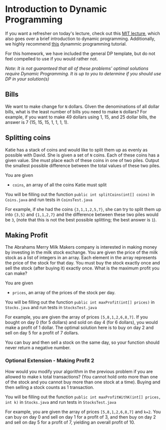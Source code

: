 # Introduction to Dynamic Programming

If you want a refresher on today's lecture, check out this [MIT lecture](https://www.youtube.com/watch?v=OQ5jsbhAv_M), which also goes over a brief introduction to dynamic programming. Additionally, we highly recommend [this](https://www.topcoder.com/community/data-science/data-science-tutorials/dynamic-programming-from-novice-to-advanced/) dynammic programming tutorial.

For this homework, we have included the general DP template, but do not feel compelled to use if you would rather not.

*Note: It is not guaranteed that all of these problems' optimal solutions require Dynamic Programming. It is up to you to determine if you should use DP in your solution(s)*

## Bills

We want to make change for `N` dollars. GIven the denominations of all dollar bills, what is the least number of bills you need to make `N` dollars? For example, if you want to make 49 dollars using 1, 15, and 25 dollar bills, the answer is 7 (15, 15, 15, 1, 1, 1, 1).

## Splitting coins

Katie has a stack of coins and would like to split them up as evenly as possible with David. She is given a set of `N` coins. Each of these coins has a given value. She must place each of these coins in one of two piles. Output the smallest possible difference between the total values of these two piles. 

You are given
* `coins`, an array of all the coins Katie must split

You will be filling out the function `public int splitCoins(int[] coins)` in `Coins.java` and run tests in `CoinsTest.java`

For example, if she had the coins `{3,1,1,2,5,7}`, she can try to split them up into `{3,5}` and `{1,1,2,7}` and the difference between these two piles would be `3`, (note that this is not the best possible splitting; the best answer is `1`).

## Making Profit

The Abrahams Merry Milk Makers company is interested in making money by investing in the milk stock exchange. You are given the price of the milk stock as a list of integers in an array. Each element in the array represents the price of the stock for that day. You must buy the stock exactly once and sell the stock (after buying it) exactly once. What is the maximum profit you can make?

You are given

* `prices`, an array of the prices of the stock per day.

You will be filling out the function `public int maxProfit(int[] prices)` in `Stocks.java` and run tests in `StocksTest.java`

For example, you are given the array of prices `[5,8,1,2,6,8,7]`. If you bought on day 0 (for 5 dollars) and sold on day 4 (for 6 dollars), you would make a profit of 1 dollar. The optimal solution here is to buy on day 2 and sell on day 5 for a profit of 7 dollars.

You can buy and then sell a stock on the same day, so your function should never return a negative number.

### Optional Extension - Making Profit 2

How would you modify your algorithm in the previous problem if you are allowed to make `k` total transactions? (You cannot hold onto more than one of the stock and you cannot buy more than one stock at a time). Buying and then selling a stock counts as 1 transaction.

You will be filling out the function `public int maxProfitWithK(int[] prices, int k)` in `Stocks.java` and run tests in `StocksTest.java`

For example, you are given the array of prices `[5,8,1,2,6,8,7]` and `k=2`. You can buy on day 0 and sell on day 1 for a profit of 3, and then buy on day 2 and sell on day 5 for a profit of 7, yielding an overall profit of 10.
